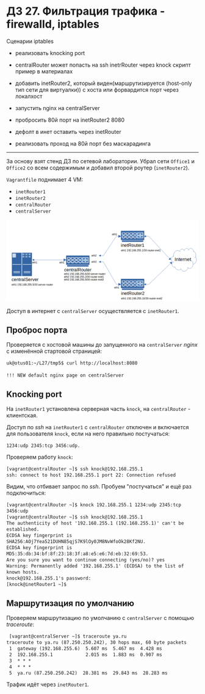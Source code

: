 # ДЗ 27. Фильтрация трафика - firewalld, iptables

Сценарии iptables

* реализовать knocking port

* centralRouter может попасть на ssh inetrRouter через knock скрипт пример в материалах

* добавить inetRouter2, который виден(маршрутизируется (host-only тип сети для виртуалки)) с хоста или форвардится порт через локалхост

* запустить nginx на centralServer
* пробросить 80й порт на inetRouter2 8080
* дефолт в инет оставить через inetRouter
* реализовать проход на 80й порт без маскарадинга
-----

За основу взят стенд ДЗ по сетевой лаборатории. Убрал сети `Office1` и `Office2` со всем содержимым и добавил второй роутер (`inetRouter2`).

`Vagrantfile` поднимает 4 VM:
 
 * `inetRouter1`
 * `inetRouter2`
 * `centralRouter`
 * `centralServer`

![network27](network27.png)

Доступ в интернет с `centralServer` осуществляется с `inetRouter1`.

 ## Проброс порта
 Проверяется с хостовой машины до запущенного на `centralServer` *nginx* с изменённой стартовой страницей:
```
uk@otus01:~/L27/tmp5$ curl http://localhost:8080

!!! NEW default nginx page on centralServer
```
## Knocking port
На `inetRouter1` установлена серверная часть `knock`, на `centralRouter` - клиентская.

Доступ по *ssh* на `inetRouter1` c `centralRouter` отключен и включается для пользователя `knock`, если на него правильно постучаться:
```
1234:udp 2345:tcp 3456:udp.
```
Проверяем работу `knock`:
```
[vagrant@centralRouter ~]$ ssh knock@192.168.255.1
ssh: connect to host 192.168.255.1 port 22: Connection refused
```
Видим, что отбивает запрос по *ssh*.
Пробуем "постучаться" и ещё раз подключиться:
```
[vagrant@centralRouter ~]$ knock 192.168.255.1 1234:udp 2345:tcp 3456:udp
[vagrant@centralRouter ~]$ ssh knock@192.168.255.1
The authenticity of host '192.168.255.1 (192.168.255.1)' can't be established.
ECDSA key fingerprint is SHA256:AOj7Yea521DUHN85qjS7K9lOy0JM8NvWfoOk28Kf2NU.
ECDSA key fingerprint is MD5:35:db:34:bf:8f:23:18:3f:a8:e5:e6:7d:eb:32:69:53.
Are you sure you want to continue connecting (yes/no)? yes
Warning: Permanently added '192.168.255.1' (ECDSA) to the list of known hosts.
knock@192.168.255.1's password:
[knock@inetRouter1 ~]$
```
## Маршрутизация по умолчанию
Проверяем маршрутизацию по умолчанию с `centralServer` с помощью *traceroute*:
```
 [vagrant@centralServer ~]$ traceroute ya.ru
traceroute to ya.ru (87.250.250.242), 30 hops max, 60 byte packets
 1  gateway (192.168.255.6)  5.607 ms  5.467 ms  4.428 ms
 2  192.168.255.1            2.015 ms  1.883 ms  0.907 ms
 3  * * *
 4  * * *
 5  ya.ru (87.250.250.242)  28.381 ms  29.843 ms  28.283 ms
```
Трафик идёт через `inetRouter1`.
